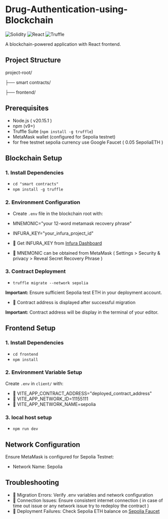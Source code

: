 
# Drug-Authentication-using-Blockchain

![Solidity](https://img.shields.io/badge/Solidity-%23363636.svg?logo=solidity&logoColor=white)
![React](https://img.shields.io/badge/React-20232A?logo=react&logoColor=61DAFB)
![Truffle](https://img.shields.io/badge/Truffle-3A2E24?logo=truffle&logoColor=white)

A blockchain-powered application with React frontend.

## Project Structure

project-root/

├── smart contracts/

├── frontend/    


## Prerequisites
- Node.js ( v20.15.1 ) 
- npm (v9+)
- Truffle Suite (`npm install -g truffle`)
- MetaMask wallet (configured for Sepolia testnet)
- for free testnet sepolia currency use Google Faucet ( 0.05 SepoliaETH )

## Blockchain Setup

### 1. Install Dependencies

- `cd "smart contracts"`
- `npm install -g truffle`

### 2. Environment Configuration

- Create `.env` file in the blockchain root with:

- MNEMONIC="your 12-word metamask recovery phrase"

- INFURA_KEY="your_infura_project_id"

- 🔑 Get INFURA_KEY from [Infura Dashboard](https://infura.io/)
- 🔑 MNEMONIC can be obtained from MetaMask ( Settings > Security & privacy > Reveal Secret Recovery Phrase )

### 3. Contract Deployment

- `truffle migrate --network sepolia`

**Important:** Ensure sufficient Sepolia test ETH in your deployment account.

- 📝 Contract address is displayed after successful migration

**Important:** Contract address will be display in the terminal of your editor.


## Frontend Setup

### 1. Install Dependencies
- `cd frontend`
- `npm install`


### 2. Environment Variable Setup
Create `.env` in `client/` with:

- 🔑 VITE_APP_CONTRACT_ADDRESS="deployed_contract_address"
- 🔑 VITE_APP_NETWORK_ID=11155111
- 🔑 VITE_APP_NETWORK_NAME=sepolia


### 3. local host setup

- `npm run dev`


## Network Configuration

Ensure MetaMask is configured for Sepolia Testnet:
- Network Name: Sepolia

  

## Troubleshooting
- 🚨 Migration Errors: Verify .env variables and network configuration
- 🔗 Connection Issues: Ensure consistent internet connection ( in case of time out issue or any network issue try to redeploy the contract )
- 💸 Deployment Failures: Check Sepolia ETH balance on [Sepolia Faucet](https://sepoliafaucet.com/)
